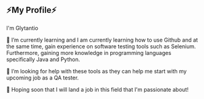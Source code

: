## ⚡My Profile⚡

I'm Glytantio

🌱 I’m currently learning and I am currently learning how to use Github and at the same time, gain experience on software testing tools such as Selenium. Furthermore, gaining more knowledge in programming languages specifically Java and Python.

🤔 I’m looking for help with these tools as they can help me start with my upcoming job as a QA tester. 

🤞 Hoping soon that I will land a job in this field that I'm passionate about!
<!--
**Glytantio/Glytantio** is a ✨ _special_ ✨ repository because its `README.md` (this file) appears on your GitHub profile.

Here are some ideas to get you started:

- 🔭 I’m currently working on ...
- 🌱 I’m currently learning ...
- 👯 I’m looking to collaborate on ...
- 🤔 I’m looking for help with ...
- 💬 Ask me about ...
- 📫 How to reach me: ...
- 😄 Pronouns: ...
- ⚡ Fun fact: ...
-->
